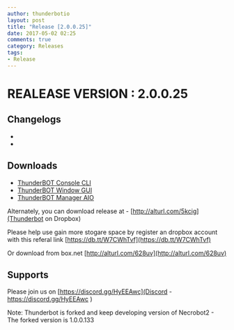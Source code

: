 ```yaml
---
author: thunderbotio
layout: post
title: "Release [2.0.0.25]"
date: 2017-05-02 02:25
comments: true
category: Releases
tags:
- Release
---
```


# REALEASE VERSION : 2.0.0.25

## Changelogs
- 
- 

## Downloads
- [ThunderBOT Console CLI](/releases/2.0.0.25/ThunderBOT.CLI.zip)
- [ThunderBOT Window GUI](/releases/2.0.0.25/ThunderBOT.Win.zip)
- [ThunderBOT Manager AIO](/releases/2.0.0.25/ThunderBOT.Manager.zip)

Alternately, you can download release at - [http://alturl.com/5kcig](Thunderbot on Dropbox)

Please help use gain more stogare space by register an dropbox account with this referal link [https://db.tt/W7CWhTvf](https://db.tt/W7CWhTvf)

Or download from box.net [http://alturl.com/628uv](http://alturl.com/628uv)

## Supports

Please join us on [https://discord.gg/HyEEAwc](Discord - https://discord.gg/HyEEAwc )

Note: Thunderbot is forked and keep developing version of Necrobot2 - The forked version is 1.0.0.133
